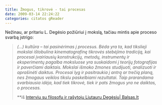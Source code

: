 ```yaml
---
title: Žmogus, tikrovė - tai procesas
date: 2009-03-14 22:24:22
categories: citatos gReader
---
```


Nežinau, ar pritariu L. Degėsio požiūriui į mokslą, tačiau mintis apie proceso svarbą įstrigo:

> *(…) kultūra – tai pasinėrimas į procesus. Bėda yra ta, kad tikslieji mokslai ištobulina kinematografinę tikrovės stebėjimo tradiciją, kai procesai įvairiausių konstrukcijų, metodų, instrumentų ir eksperimentų pagalba moksluose yra suskaidomi į teorijų fotografijas ir paverčiami daiktais. Mokslai išmoko žmones studijuoti, analizuoti ir aprašinėti daiktus. Procesai lyg ir pasitraukia į antrą ar trečią planą, nes žmogaus veiklos tikslu paskelbiami rezultatai. Taip prarandama svarbiausia idėja, kad tiek tikrovė, tiek ir pats žmogus yra ne daiktas, o procesas.*
>
> **iš [Interviu su filosofu ir rašytoju Liutauru Degėsiu| Balsas.lt](http://www.balsas.lt/naujiena/242844/interviu-su-filosofu-ir-rasytoju-liutauru-degesiu/rubrika:naujienos-kultura-literaturairmenas)
